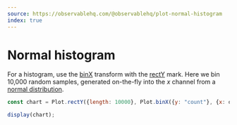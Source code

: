```yaml
---
source: https://observablehq.com/@observablehq/plot-normal-histogram
index: true
---
```


# Normal histogram

For a histogram, use the [binX](https://observablehq.com/plot/transforms/bin) transform with the [rectY](https://observablehq.com/plot/marks/rect) mark. Here we bin 10,000 random samples, generated on-the-fly into the _x_ channel from a [normal distribution](https://d3js.org/d3-random#randomNormal).

```js echo
const chart = Plot.rectY({length: 10000}, Plot.binX({y: "count"}, {x: d3.randomNormal()})).plot();

display(chart);
```
